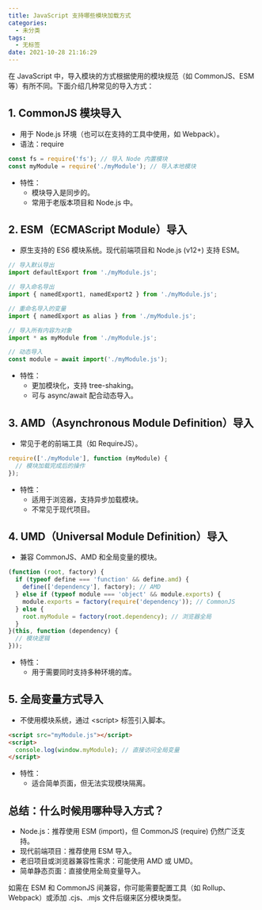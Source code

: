 ```yaml
---
title: JavaScript 支持哪些模块加载方式
categories:
  - 未分类
tags:
  - 无标签
date: 2021-10-28 21:16:29
---
```


<script setup lang="ts">
import PostHeader from '../../_components/PostHeader.vue'
</script>

<PostHeader :postId='2600230269' />

在 JavaScript 中，导入模块的方式根据使用的模块规范（如 CommonJS、ESM 等）有所不同。下面介绍几种常见的导入方式：

## 1. CommonJS 模块导入

- 用于 Node.js 环境（也可以在支持的工具中使用，如 Webpack）。
- 语法：require

```javascript
const fs = require('fs'); // 导入 Node 内置模块
const myModule = require('./myModule'); // 导入本地模块
```

- 特性：
  - 模块导入是同步的。
  -	常用于老版本项目和 Node.js 中。

## 2. ESM（ECMAScript Module）导入

-	原生支持的 ES6 模块系统。现代前端项目和 Node.js (v12+) 支持 ESM。

```javascript
// 导入默认导出
import defaultExport from './myModule.js';

// 导入命名导出
import { namedExport1, namedExport2 } from './myModule.js';

// 重命名导入的变量
import { namedExport as alias } from './myModule.js';

// 导入所有内容为对象
import * as myModule from './myModule.js';

// 动态导入
const module = await import('./myModule.js');
```

-	特性：
	-	更加模块化，支持 tree-shaking。
	-	可与 async/await 配合动态导入。

## 3. AMD（Asynchronous Module Definition）导入

-	常见于老的前端工具（如 RequireJS）。

```javascript
require(['./myModule'], function (myModule) {
  // 模块加载完成后的操作
});
```

-	特性：
	-	适用于浏览器，支持异步加载模块。
	-	不常见于现代项目。

## 4. UMD（Universal Module Definition）导入

-	兼容 CommonJS、AMD 和全局变量的模块。

```javascript
(function (root, factory) {
  if (typeof define === 'function' && define.amd) {
    define(['dependency'], factory); // AMD
  } else if (typeof module === 'object' && module.exports) {
    module.exports = factory(require('dependency')); // CommonJS
  } else {
    root.myModule = factory(root.dependency); // 浏览器全局
  }
}(this, function (dependency) {
  // 模块逻辑
}));
```

-	特性：
	-	用于需要同时支持多种环境的库。

## 5. 全局变量方式导入

-	不使用模块系统，通过 \<script\> 标签引入脚本。

```html
<script src="myModule.js"></script>
<script>
  console.log(window.myModule); // 直接访问全局变量
</script>
```

-	特性：
	-	适合简单页面，但无法实现模块隔离。

## 总结：什么时候用哪种导入方式？

-	Node.js：推荐使用 ESM (import)，但 CommonJS (require) 仍然广泛支持。
-	现代前端项目：推荐使用 ESM 导入。
-	老旧项目或浏览器兼容性需求：可能使用 AMD 或 UMD。
-	简单静态页面：直接使用全局变量导入。

如需在 ESM 和 CommonJS 间兼容，你可能需要配置工具（如 Rollup、Webpack）或添加 .cjs、.mjs 文件后缀来区分模块类型。